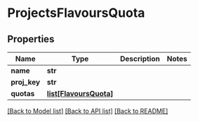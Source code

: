 # ProjectsFlavoursQuota

## Properties
Name | Type | Description | Notes
------------ | ------------- | ------------- | -------------
**name** | **str** |  | 
**proj_key** | **str** |  | 
**quotas** | [**list[FlavoursQuota]**](FlavoursQuota.md) |  | 

[[Back to Model list]](../README.md#documentation-for-models) [[Back to API list]](../README.md#documentation-for-api-endpoints) [[Back to README]](../README.md)


